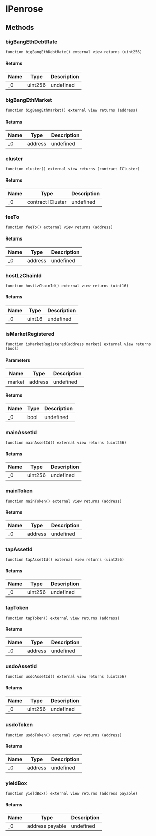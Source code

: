 # IPenrose









## Methods

### bigBangEthDebtRate

```solidity
function bigBangEthDebtRate() external view returns (uint256)
```






#### Returns

| Name | Type | Description |
|---|---|---|
| _0 | uint256 | undefined |

### bigBangEthMarket

```solidity
function bigBangEthMarket() external view returns (address)
```






#### Returns

| Name | Type | Description |
|---|---|---|
| _0 | address | undefined |

### cluster

```solidity
function cluster() external view returns (contract ICluster)
```






#### Returns

| Name | Type | Description |
|---|---|---|
| _0 | contract ICluster | undefined |

### feeTo

```solidity
function feeTo() external view returns (address)
```






#### Returns

| Name | Type | Description |
|---|---|---|
| _0 | address | undefined |

### hostLzChainId

```solidity
function hostLzChainId() external view returns (uint16)
```






#### Returns

| Name | Type | Description |
|---|---|---|
| _0 | uint16 | undefined |

### isMarketRegistered

```solidity
function isMarketRegistered(address market) external view returns (bool)
```





#### Parameters

| Name | Type | Description |
|---|---|---|
| market | address | undefined |

#### Returns

| Name | Type | Description |
|---|---|---|
| _0 | bool | undefined |

### mainAssetId

```solidity
function mainAssetId() external view returns (uint256)
```






#### Returns

| Name | Type | Description |
|---|---|---|
| _0 | uint256 | undefined |

### mainToken

```solidity
function mainToken() external view returns (address)
```






#### Returns

| Name | Type | Description |
|---|---|---|
| _0 | address | undefined |

### tapAssetId

```solidity
function tapAssetId() external view returns (uint256)
```






#### Returns

| Name | Type | Description |
|---|---|---|
| _0 | uint256 | undefined |

### tapToken

```solidity
function tapToken() external view returns (address)
```






#### Returns

| Name | Type | Description |
|---|---|---|
| _0 | address | undefined |

### usdoAssetId

```solidity
function usdoAssetId() external view returns (uint256)
```






#### Returns

| Name | Type | Description |
|---|---|---|
| _0 | uint256 | undefined |

### usdoToken

```solidity
function usdoToken() external view returns (address)
```






#### Returns

| Name | Type | Description |
|---|---|---|
| _0 | address | undefined |

### yieldBox

```solidity
function yieldBox() external view returns (address payable)
```






#### Returns

| Name | Type | Description |
|---|---|---|
| _0 | address payable | undefined |




